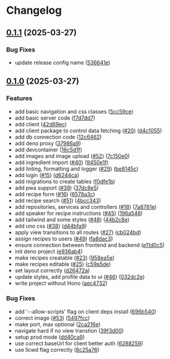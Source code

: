# Changelog

## [0.1.1](https://github.com/j-toscani/cookbook/compare/0.1.0...v0.1.1) (2025-03-27)

### Bug Fixes

* update release config name ([536641e](https://github.com/j-toscani/cookbook/commit/536641e9bdecb6172c9a79b2372dffdc8d7002f6))
## [0.1.0](https://github.com/j-toscani/cookbook/compare/16c5d1fdf6a9d736c58be40952c959f77bfe4797...0.1.0) (2025-03-27)

### Features

* add basic navigation and css classes ([5cc59ce](https://github.com/j-toscani/cookbook/commit/5cc59ce1b791af53771f9d9bcbf23f63fa5ede80))
* add basic server code ([f7d7dd7](https://github.com/j-toscani/cookbook/commit/f7d7dd7186148b37dd75f6d3b3c8106e9f11ad6d))
* add client ([42d69ec](https://github.com/j-toscani/cookbook/commit/42d69ec5236fdb5104bf3cf4796fbc4e14ebd1f3))
* add client package to control data fetching ([#20](https://github.com/j-toscani/cookbook/issues/20)) ([d4c1055](https://github.com/j-toscani/cookbook/commit/d4c1055db02d60ae347b3d9a2be360551b5c32fa))
* add db connection code ([12c6462](https://github.com/j-toscani/cookbook/commit/12c646283e2876622f63230d14ea868114eb7c26))
* add deno proxy ([37986a9](https://github.com/j-toscani/cookbook/commit/37986a99b77253dc9988f995315ebf000abb5ca6))
* add devcontainer ([16c5d1f](https://github.com/j-toscani/cookbook/commit/16c5d1fdf6a9d736c58be40952c959f77bfe4797))
* add images and image upload ([#52](https://github.com/j-toscani/cookbook/issues/52)) ([7c150e0](https://github.com/j-toscani/cookbook/commit/7c150e06bb0defa9c1a46f65cf2f7ce3a36174de))
* add ingredient import ([#40](https://github.com/j-toscani/cookbook/issues/40)) ([9450e1f](https://github.com/j-toscani/cookbook/commit/9450e1fd3ae546a089ae860a3430e0434fea0699))
* add linting, formatting and logger ([#29](https://github.com/j-toscani/cookbook/issues/29)) ([be8145c](https://github.com/j-toscani/cookbook/commit/be8145cf76b2cb1b52bca8db66c9a1d2e1e0f7c8))
* add login ([#15](https://github.com/j-toscani/cookbook/issues/15)) ([d6244ca](https://github.com/j-toscani/cookbook/commit/d6244cac964b547e97f294c6c9596c0aa141e8a5))
* add migrations to create tables ([f0dfe1b](https://github.com/j-toscani/cookbook/commit/f0dfe1b5ddd93769ecaf1f79e14dfe2342138a62))
* add pwa support ([#39](https://github.com/j-toscani/cookbook/issues/39)) ([37dc8e5](https://github.com/j-toscani/cookbook/commit/37dc8e59ee618236e202069c2ac72f8b15bd7bb1))
* add recipe form ([#16](https://github.com/j-toscani/cookbook/issues/16)) ([6578a3c](https://github.com/j-toscani/cookbook/commit/6578a3c9fd32b2c8f36d35c31dca74caea10b01d))
* add recipe search ([#51](https://github.com/j-toscani/cookbook/issues/51)) ([4bcc343](https://github.com/j-toscani/cookbook/commit/4bcc3433394dd542cc8623e02057663f069fd33b))
* add repositories, services and controllers ([#18](https://github.com/j-toscani/cookbook/issues/18)) ([7a8781e](https://github.com/j-toscani/cookbook/commit/7a8781e7f19e0981b1f37c25ce04762592500b37))
* add speaker for recipe instructions ([#45](https://github.com/j-toscani/cookbook/issues/45)) ([196a546](https://github.com/j-toscani/cookbook/commit/196a5465db9227127d20e326ddbb40b8165983cf))
* add tailwind and some styles ([#48](https://github.com/j-toscani/cookbook/issues/48)) ([44b2c8e](https://github.com/j-toscani/cookbook/commit/44b2c8ea2b30108c40ffcdc957ee9d91d82e786f))
* add uno css ([#38](https://github.com/j-toscani/cookbook/issues/38)) ([d44bfa9](https://github.com/j-toscani/cookbook/commit/d44bfa96649205cfb15c5da8f0838baf1434e392))
* apply view transitions to all routes ([#27](https://github.com/j-toscani/cookbook/issues/27)) ([cb024bd](https://github.com/j-toscani/cookbook/commit/cb024bdc116d4856415bc79d037e93ef0a681036))
* assign recipes to users ([#49](https://github.com/j-toscani/cookbook/issues/49)) ([fa8dac3](https://github.com/j-toscani/cookbook/commit/fa8dac3c68a35432da6270c6522b0b661ed260a0))
* ensure connection between frontend and backend ([e11d0c5](https://github.com/j-toscani/cookbook/commit/e11d0c58ca5fd9aa9d15fa8033abc67a305099a5))
* init deno project ([e936ab4](https://github.com/j-toscani/cookbook/commit/e936ab499b57cb438e7ed51904711e0c168e6103))
* make recipes creatable ([#23](https://github.com/j-toscani/cookbook/issues/23)) ([958ea5e](https://github.com/j-toscani/cookbook/commit/958ea5e4b36332778129ed530578a90dc55edb13))
* make recipes editable ([#25](https://github.com/j-toscani/cookbook/issues/25)) ([c59a5de](https://github.com/j-toscani/cookbook/commit/c59a5dedd4c570a81c00e648331a40a960d35c41))
* set layout correctly ([d26472a](https://github.com/j-toscani/cookbook/commit/d26472acaaebcae564a50c60d6078f681132945c))
* update styles, add profile data to ui ([#46](https://github.com/j-toscani/cookbook/issues/46)) ([032dc2e](https://github.com/j-toscani/cookbook/commit/032dc2ec816a376b4e03797a6f2a557ee4d2d38a))
* write project without Hono ([aec4732](https://github.com/j-toscani/cookbook/commit/aec47325326bbff253452c58fa6e587892982be3))

### Bug Fixes

* add '--allow-scripts' flag on client deps install ([696b540](https://github.com/j-toscani/cookbook/commit/696b54096df1d5d5d440bce2c3052fbc89784a3d))
* correct image ([#53](https://github.com/j-toscani/cookbook/issues/53)) ([5497fcc](https://github.com/j-toscani/cookbook/commit/5497fcc1dc4c82003c9d7e0507540f0bfee8a7e6))
* make port, max optional ([2ca216e](https://github.com/j-toscani/cookbook/commit/2ca216ee06790fd112299cc0f39f88f17d8f1eb7))
* navigate hard if no view transtion ([39f3d00](https://github.com/j-toscani/cookbook/commit/39f3d0073ef79c958342bed4a76bb492b36a14f4))
* setup prod mode ([dd40ca9](https://github.com/j-toscani/cookbook/commit/dd40ca920cabb6ef0bb845b3eb030e79f0133d95))
* use correct baseUrl for client better auth ([6288259](https://github.com/j-toscani/cookbook/commit/62882592fc7494d2a94f903399b00822af243588))
* use llcwd flag correctly ([8c25a76](https://github.com/j-toscani/cookbook/commit/8c25a76a8001528adb9a47eceb897cbabdf9838d))
